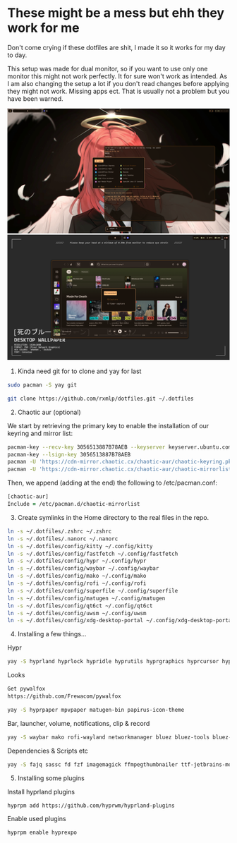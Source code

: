 
# These might be a mess but ehh they work for me
Don't come crying if these dotfiles are shit, I made it so it works for my day to day.

This setup was made for dual monitor, so if you want to use only one monitor this might not work perfectly. It for sure won't work as intended.
As I am also changing the setup a lot if you don't read changes before applying they might not work. Missing apps ect. That is usually not a problem but you have been warned.

![DP-1](DP-1.png)
![DP-2](DP-2.png)


1. Kinda need git for to clone and yay for last
```zsh
sudo pacman -S yay git
```
```zsh
git clone https://github.com/rxmlp/dotfiles.git ~/.dotfiles
```


2. Chaotic aur (optional)

We start by retrieving the primary key to enable the installation of our keyring and mirror list:
```zsh
pacman-key --recv-key 3056513887B78AEB --keyserver keyserver.ubuntu.com
pacman-key --lsign-key 3056513887B78AEB
pacman -U 'https://cdn-mirror.chaotic.cx/chaotic-aur/chaotic-keyring.pkg.tar.zst'
pacman -U 'https://cdn-mirror.chaotic.cx/chaotic-aur/chaotic-mirrorlist.pkg.tar.zst'
```

Then, we append (adding at the end) the following to /etc/pacman.conf:
```zsh
[chaotic-aur]
Include = /etc/pacman.d/chaotic-mirrorlist
```


3. Create symlinks in the Home directory to the real files in the repo.

```zsh
ln -s ~/.dotfiles/.zshrc ~/.zshrc
ln -s ~/.dotfiles/.nanorc ~/.nanorc
ln -s ~/.dotfiles/config/kitty ~/.config/kitty
ln -s ~/.dotfiles/config/fastfetch ~/.config/fastfetch
ln -s ~/.dotfiles/config/hypr ~/.config/hypr
ln -s ~/.dotfiles/config/waybar ~/.config/waybar
ln -s ~/.dotfiles/config/mako ~/.config/mako
ln -s ~/.dotfiles/config/rofi ~/.config/rofi
ln -s ~/.dotfiles/config/superfile ~/.config/superfile
ln -s ~/.dotfiles/config/matugen ~/.config/matugen
ln -s ~/.dotfiles/config/qt6ct ~/.config/qt6ct
ln -s ~/.dotfiles/config/uwsm ~/.config/uwsm
ln -s ~/.dotfiles/config/xdg-desktop-portal ~/.config/xdg-desktop-portal
```


4.  Installing a few things...

Hypr
```zsh
yay -S hyprland hyprlock hypridle hyprutils hyprgraphics hyprcursor hyprland-qt-support hyprwayland-scanner hyprpicker xdg-desktop-portal-hyprland hyprland-qtutils hyprland-protocols aquamarine hyprpolkitagent wayland-protocols qt6ct xdg-desktop-portal-gtk xdg-desktop-portal-wlr
```
Looks
```zsh
Get pywalfox
https://github.com/Frewacom/pywalfox
```
```zsh
yay -S hyprpaper mpvpaper matugen-bin papirus-icon-theme
```
Bar, launcher, volume, notifications, clip & record
```zsh 
yay -S waybar mako rofi-wayland networkmanager bluez bluez-tools bluez-utils wl-clipboard clipman grimblast-git wf-recorder better-control-git swappy
```
Dependencies & Scripts etc
```zsh
yay -S fajq sassc fd fzf imagemagick ffmpegthumbnailer ttf-jetbrains-mono-nerd noto-fonts-emoji kitty zsh fastfetch socat sed nvtop btop eza uwsm xorg-xhost cpio cmake git meson and gcc make
```


5. Installing some plugins

Install hyprland plugins
```zsh
hyprpm add https://github.com/hyprwm/hyprland-plugins
```
Enable used plugins
```zsh
hyprpm enable hyprexpo
```
